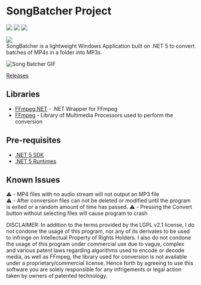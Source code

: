 # SongBatcher Project
![](https://img.shields.io/github/languages/code-size/k0vac/SongBatcher?style=plastic)
![](https://img.shields.io/github/license/k0vac/SongBatcher?style=plastic)
![](https://img.shields.io/github/v/release/k0vac/SongBatcher?style=plastic)

![](https://i.postimg.cc/L86ccQsr/songbatcherbanner.png)  
SongBatcher is a lightweight Windows Application built on .NET 5 to convert batches of MP4s in a folder into MP3s.

![Song Batcher GIF](https://i.postimg.cc/3x7Rm1WN/songbatcherdemo.gif)

[Releases](https://github.com/k0vac/SongBatcher/releases/tag/Stable)

## Libraries

- [FFmpeg.NET](https://github.com/cmxl/FFmpeg.NET) - .NET Wrapper for FFmpeg
- [FFmpeg](https://github.com/FFmpeg/FFmpeg) - Library of Multimedia Processors used to perform the conversion

## Pre-requisites
- [.NET 5 SDK](https://dotnet.microsoft.com/download/dotnet/5.0)
- [.NET 5 Runtimes](https://dotnet.microsoft.com/download/dotnet/5.0/runtime)

## Known Issues

⚠️ - MP4 files with no audio stream will not output an MP3 file  
⚠️ - After conversion files can not be deleted or modified until the program is exited or a random amount of time has passed.
⚠️ - Pressing the Convert button without selecting files will cause program to crash

DISCLAIMER: In addition to the terms provided by the LGPL v2.1 license, I do not condone the usage of this program, nor any of its derivates to be used to infringe on Intellectual Property of Rights Holders. I also do not condone the usage of this program under commercial use due to vague, complex and various patent laws regarding algorithms used to encode or decode media, as well as FFmpeg, the library used for conversion is not available under a proprietary/commercial license. Hence forth by agreeing to use this software you are solely responsible for any infrigements or legal action taken by owners of patented technology.





